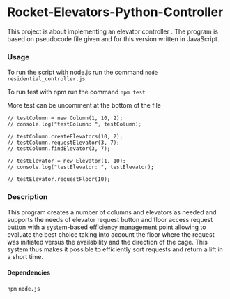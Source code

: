 # Rocket-Elevators-Python-Controller
This project is about implementing an elevator controller . The program is based on pseudocode file given and for this version written in JavaScript. 


### Usage 
To run the script with node.js run the command
`node residential_controller.js`

To run test with npm run the command
`npm test`

More test can be uncomment at the bottom of the file

```
// testColumn = new Column(1, 10, 2);
// console.log("testColumn: ", testColumn);

// testColumn.createElevators(10, 2);
// testColumn.requestElevator(3, 7);
// testColumn.findElevator(3, 7);

// testElevator = new Elevator(1, 10);
// console.log("testElevator: ", testElevator);

// testElevator.requestFloor(10);
```
### Description
This program creates a number of columns and elevators as needed and supports the needs of elevator request button and floor access request button with a system-based efficiency management  point allowing to evaluate the best choice taking into account the floor where the request was initiated versus the availability and the direction of the cage. This system thus makes it possible to efficiently sort requests and return a lift in a short time.

#### Dependencies

`npm`
`node.js`

